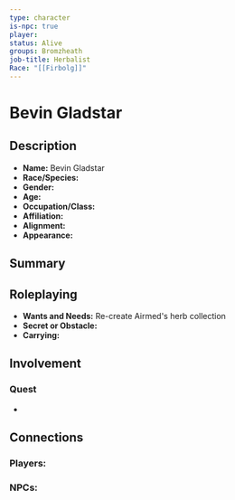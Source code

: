 ```yaml
---
type: character
is-npc: true
player: 
status: Alive
groups: Bromzheath
job-title: Herbalist
Race: "[[Firbolg]]"
---
```

# Bevin Gladstar

## Description
- **Name:** Bevin Gladstar
- **Race/Species:** 
- **Gender:** 
- **Age:** 
- **Occupation/Class:** 
- **Affiliation:** 
- **Alignment:** 
- **Appearance:**

## Summary


## Roleplaying
 - **Wants and Needs:** Re-create Airmed's herb collection
 - **Secret or Obstacle:** 
 - **Carrying:** 


## Involvement

### Quest
- 

## Connections


### Players:


### NPCs:


